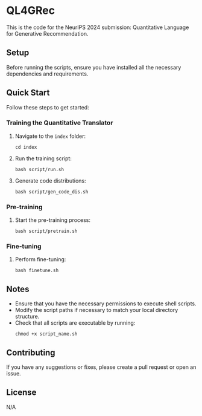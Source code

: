 
# QL4GRec

This is the code for the NeurIPS 2024 submission: Quantitative Language for Generative Recommendation.

## Setup

Before running the scripts, ensure you have installed all the necessary dependencies and requirements.

## Quick Start

Follow these steps to get started:

### Training the Quantitative Translator

1. Navigate to the `index` folder:
   ```
   cd index
   ```
2. Run the training script:
   ```
   bash script/run.sh
   ```
3. Generate code distributions:
   ```
   bash script/gen_code_dis.sh
   ```

### Pre-training

1. Start the pre-training process:
   ```
   bash script/pretrain.sh
   ```

### Fine-tuning

1. Perform fine-tuning:
   ```
   bash finetune.sh
   ```

## Notes

- Ensure that you have the necessary permissions to execute shell scripts.
- Modify the script paths if necessary to match your local directory structure.
- Check that all scripts are executable by running:
   ```
   chmod +x script_name.sh
   ```

## Contributing

If you have any suggestions or fixes, please create a pull request or open an issue.

## License

N/A
